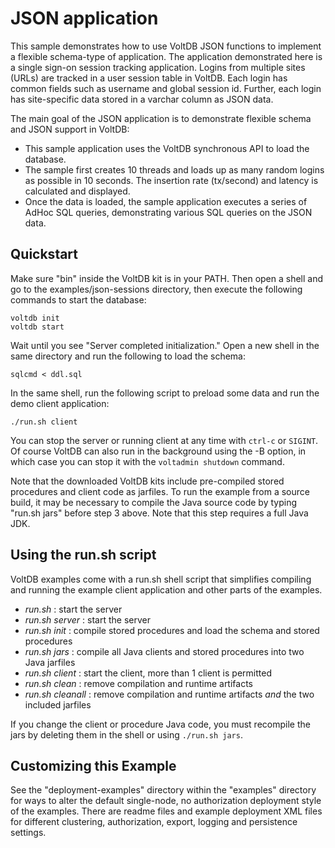 # JSON application

This sample demonstrates how to use VoltDB JSON functions to implement a flexible schema-type of application.  The application demonstrated here is a single sign-on session tracking application.  Logins from multiple sites (URLs) are tracked in a user session table in VoltDB.  Each login has common fields such as username and global session id.  Further, each login has site-specific data stored in a varchar column as JSON data.

The main goal of the JSON application is to demonstrate flexible schema and JSON support in VoltDB:

* This sample application uses the VoltDB synchronous API to load the database.
* The sample first creates 10 threads and loads up as many random logins as possible in 10 seconds.  The insertion rate (tx/second) and latency is calculated and displayed.
* Once the data is loaded, the sample application executes a series of AdHoc SQL queries, demonstrating various SQL queries on the JSON data.


Quickstart
---------------------------
Make sure "bin" inside the VoltDB kit is in your PATH.  Then open a shell and go to the examples/json-sessions directory, then execute the following commands to start the database:

    voltdb init
    voltdb start

Wait until you see "Server completed initialization."
Open a new shell in the same directory and run the following to load the schema:

    sqlcmd < ddl.sql

In the same shell, run the following script to preload some data and run the demo client application:

    ./run.sh client

You can stop the server or running client at any time with `ctrl-c` or `SIGINT`.  Of course VoltDB can also run in the background using the -B option, in which case you can stop it with the `voltadmin shutdown` command.

Note that the downloaded VoltDB kits include pre-compiled stored procedures and client code as jarfiles. To run the example from a source build, it may be necessary to compile the Java source code by typing "run.sh jars" before step 3 above. Note that this step requires a full Java JDK.

Using the run.sh script
---------------------------
VoltDB examples come with a run.sh shell script that simplifies compiling and running the example client application and other parts of the examples.
- *run.sh* : start the server
- *run.sh server* : start the server
- *run.sh init* : compile stored procedures and load the schema and stored procedures
- *run.sh jars* : compile all Java clients and stored procedures into two Java jarfiles
- *run.sh client* : start the client, more than 1 client is permitted
- *run.sh clean* : remove compilation and runtime artifacts
- *run.sh cleanall* : remove compilation and runtime artifacts *and* the two included jarfiles

If you change the client or procedure Java code, you must recompile the jars by deleting them in the shell or using `./run.sh jars`.


Customizing this Example
---------------------------
See the "deployment-examples" directory within the "examples" directory for ways to alter the default single-node, no authorization deployment style of the examples. There are readme files and example deployment XML files for different clustering, authorization, export, logging and persistence settings.
